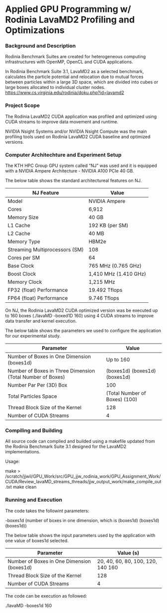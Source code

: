 # Applied GPU Programming w/ Rodinia LavaMD2 Profiling and Optimizations

### Background and Description

Rodinia Benchmark Suites are created for heterogeneous computing infrastructures with OpenMP, OpenCL and CUDA applications. 

In Rodinia Benchmark Suite 3.1, LavaMD2 as a selected benchmark, calculates the particle potential and relocation due to mutual forces between particles within a large 3D space, which are divided into cubes or large boxes allocated to individual cluster nodes. https://www.cs.virginia.edu/rodinia/doku.php?id=lavamd2 

 ### Project Scope

The Rodinia LavaMD2 CUDA application was profiled and optimized using CUDA streams to improve data movement and runtime. 

NVIDIA Nsight Systems and/or NVIDIA Nsight Compute was the main profiling tools used on Rodinia LavaMD2 CUDA baseline and optimized versions.

### Computer Architechture and Experiment Setup

The KTH HPC Group GPU system called “NJ” was used and it is equipped with a NVIDIA Ampere Architecture - NVIDIA A100 PCIe 40 GB. 

The below table shows the standard architectureal features on NJ.  

|NJ Feature|Value|
| ------------- | ------------- | 
|Model|NVIDIA Ampere|
|Cores|6,912|
|Memory Size|40 GB|
|L1 Cache|192 KB (per SM)|
|L2 Cache|40 MB|
|Memory Type|HBM2e|
|Streaming Multiprocessors (SM)	|108|
|Cores per SM|64|
|Base Clock|765 MHz (0.765 GHz)|
|Boost Clock|1,410 MHz (1.410 GHz)|
|Memory Clock|1,215 MHz|
|FP32 (float) Performance|19.492 Tflops|
|FP64 (float) Performance|9.746 Tflops|

On NJ, the Rodinia LavaMD2 CUDA optimized version was be executed up to 160 boxes (./lavaMD -boxed1D 160) using 4 CUDA streams to improve data transfer and kernel execution.

The below table shows the parameters we used to configure the application for our experimental study. 

|Parameter|	Value|
| ------------- | ------------- | 
|Number of Boxes in One Dimension (boxes1d)|Up to 160|
|Number of Boxes in Three Dimension (Total Number of Boxes)|(boxes1d) (boxes1d) (boxes1d) | 
|Number Par Per (3D) Box|100|
|Total Particles Space |(Total Number of Boxes) (100)|
|Thread Block Size of the Kernel|128|
|Number of CUDA Streams|4|

### Compiling and Building

All source code can complied and builded using a makefile updated from the Rodinia Benchmark Suite 3.1 designed for the LavaMD2 implementations.  

Usage:

make > /scratch/jjwil/GPU_Work/src/GPU_jjw_rodinia_work/GPU_Assignment_Work/CUDA/Review_lavaMD_streams_threads/jjw_output_work/make_compile_out.txt
make clean

### Running and Execution 

The code takes the followint parameters:

-boxes1d	(number of boxes in one dimension, which is (boxes1d) (boxes1d) (boxes1d))

The below table shows the input parameters used by the application with one value of boxes1d selected.

| Parameter   | Value (s)     | 
| ------------- | ------------- | 
| Number of Boxes in One Dimension (boxes1d) | 20, 40, 60, 80, 100, 120, 140 160 | 
| Thread Block Size of the Kernel | 128 | 
| Number of CUDA Streams         | 4 | 

The code can be execution as followed: 

./lavaMD -boxes1d 160 